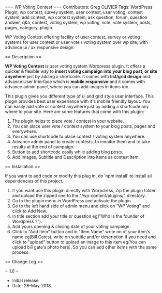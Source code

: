 === WP Voting Contest ===
Contributors: Greg OLIVIER
Tags: WordPress Plugin, wp contest, survey system, user contest, user voting, contest system, add contest, wp contest system, ask question, forum, question andwer, q&a,  contest, voting system, wp voting, vote, vote system, posts, pages, category, plugin.


WP Voting Contest offering facility of user contest, survey or voting systems for user contest or user vote / voting system over wp site, with advance ui / ux responsive design.
 
== Description ==

**WP Voting Contest** is user voting system Wordpress plugin. It offers a quicker & flexible way to **insert voting campaign into your blog post, or site anywhere** just by adding a shortcode. It comes with **list/grid design** and advance User Interface which is **mobile responsive** and it comes with advance admin panel, where you can add images in items too.

This plugin gives you different type of ui and grid style user interface.
This plugin provides best user experience with it's mobile friendly layout. You can easily add vote or contest anywhere just by adding a shortcode any where to your site.
Here are some features that come with this plugin:

1. The plugin helps to place vote / contest in your website.
1. You can place user vote / contest system to your blog posts, pages and everywhere.
1. You can use shortcode to place contest / voting system anywhere.
1. Advance admin panel to create contests, to monitor them and to take results at the end of campaign.
1. Button to add shortcode easily while adding blog posts.
1. Add Images, Subtitle and Description into items as contest item.

== Installation ==

If you want to add code or modify this plug in, do 'npm install' to install all dependencies of this project.

1. If you want use this plugin directly with Worpdress, Zip the plugin folder and upload the zipped one to the "/wp-content/plugins/" directory.
1. Go to the plugin menu in WordPress and activate the plugin.
1. Go to the left hand side of admin menu and click on "WP Voting" and click to Add New.
1. In title section add your title or question eg("Who is the founder of Wordpress ?").
1. Add yours opening & closing date of your voting campaign.
1. Click to "Add Item" button and in "Item Name" write on of your item's name eg(Bill Gates), write on subtitle and/or description if you need and click to "upload" button to upload an image to this item eg(You can upload bill gate's photo here), So you can add other items with the same process.


== Change Log ==

= 1.0 =
* Initial release
* Date: 28-May-2018
